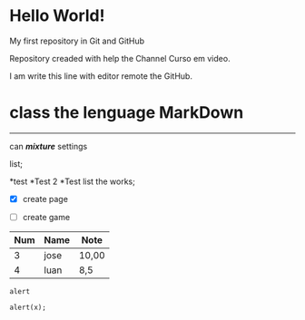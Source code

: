# Hello World!
 My first repository in Git and GitHub

 Repository creaded with help the Channel Curso em video.
 
 I am write this line with editor remote the GitHub.
# class the lenguage MarkDown
---
can  _**mixture**_ settings

list;

*test
*Test 2
*Test
list the works;

- [x] create page
- [ ] create game 


Num | Name | Note
---|---|---
3 | jose | 10,00
4 | luan | 8,5

 ``alert``
 
 ``` 
 alert(x);
 
 ```
